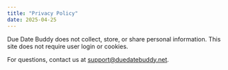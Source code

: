 ```yaml
---
title: "Privacy Policy"
date: 2025-04-25
---
```


Due Date Buddy does not collect, store, or share personal information. This site does not require user login or cookies.

For questions, contact us at support@duedatebuddy.net.